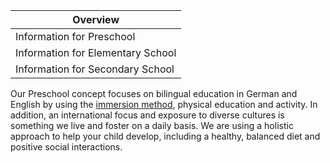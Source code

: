| Overview |
| --- |
| Information for Preschool | yes |
| Information for Elementary School | no |
| Information for Secondary School | no |

Our Preschool concept focuses on bilingual education in German and English by using the [immersion method](/en/The_immersion_method_at_accadis_Preschool_and_Elementary_School "The immersion method at accadis Preschool and Elementary School"), physical education and activity. In addition, an international focus and exposure to diverse cultures is something we live and foster on a daily basis. We are using a holistic approach to help your child develop, including a healthy, balanced diet and positive social interactions.